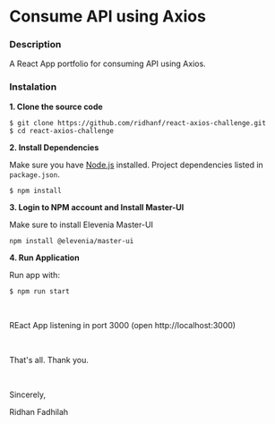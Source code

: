 # Consume API using Axios

### Description
A React App portfolio for consuming API using Axios.

### Instalation

**1. Clone the source code**

```
$ git clone https://github.com/ridhanf/react-axios-challenge.git
$ cd react-axios-challenge
```

**2. Install Dependencies**

Make sure you have [Node.js](https://nodejs.org/) installed. Project dependencies listed in `package.json`.

```
$ npm install
```

**3. Login to NPM account and Install Master-UI**

Make sure to install Elevenia Master-UI
```
npm install @elevenia/master-ui
```

**4. Run Application**

Run app with:

```
$ npm run start
```

&nbsp;

REact App listening in port 3000 (open http://localhost:3000)

&nbsp;

That's all. Thank you.

&nbsp;

Sincerely,

Ridhan Fadhilah